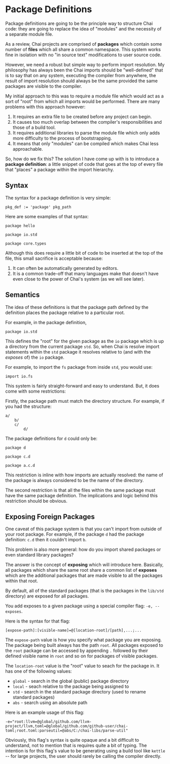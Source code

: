# Package Definitions
Package definitions are going to be the principle way to structure Chai code: they are going to replace the idea of "modules" and the necessity of a separate module file.

As a review, Chai projects are comprised of **packages** which contain some number of **files** which all share a common namespace.  This system works fine in isolation with no "in source text" modifications to user source code. 

However, we need a robust but simple way to perform import resolution.  My philosophy has always been the Chai imports should be "well-defined" that is to say that on any system, executing the compiler from anywhere, the result of import resolution should always be the same provided the same packages are visible to the compiler.  

My initial approach to this was to require a module file which would act as a sort of "root" from which all imports would be performed.  There are many problems with this approach however:

1. It requires an extra file to be created before any project can begin.
2. It causes too much overlap between the compiler's responsibilities and those of a build tool.
3. It requires additional libraries to parse the module file which only adds more difficulty to the process of bootstrapping.
4. It means that only "modules" can be compiled which makes Chai less approachable.

So, how do we fix this?  The solution I have come up with is to introduce a **package definition**: a little snippet of code that goes at the top of every file that "places" a package within the import hierarchy.  

## Syntax
The syntax for a package definition is very simple:

```
pkg_def := 'package' pkg_path
```

Here are some examples of that syntax:

```
package hello

package io.std

package core.types
```

Although this does require a little bit of code to be inserted at the top of the file, this small sacrifice is acceptable because:

1. It can often be automatically generated by editors.
2. It is a common trade-off that many languages make that doesn't have even close to the power of Chai's system (as we will see later).

## Semantics
The idea of these definitions is that the package path defined by the definition places the package relative to a particular root.  

For example, in the package definition,

```
package io.std
```

This defines the "root" for the given package as the `io` package which is up a directory from the current package `std`.  So, when Chai is resolve import statements within the `std` package it resolves relative to (and with the *exposes* of) the `io` package.

For example, to import the `fs` package from inside `std`, you would use:

```
import io.fs
```

This system is fairly straight-forward and easy to understand.  But, it does come with some restrictions:

Firstly, the package path must match the directory structure.  For example, if you had the structure:

```
a/
	b/
	c/
		d/
```

The package definitions for `d` could only be:

```
package d

package c.d

package a.c.d
```

This restriction is inline with how imports are actually resolved: the name of the package is always considered to be the name of the directory.

The second restriction is that all the files within the same package must have the same package definition.  The implications and logic behind this restriction should be obvious.

## Exposing Foreign Packages
One caveat of this package system is that you can't import from outside of your root package.  For example, if the package `d` had the package definition: `c.d` then it couldn't import `b`.  

This problem is also more general: how do you import shared packages or even standard library packages?

The answer is the concept of **exposing** which will introduce here.  Basically, all packages which share the same root share a common list of **exposes** which are the additional packages that are made visible to all the packages within that root.  

By default, all of the standard packages (that is the packages in the `lib/std` directory) are exposed for all packages.

You add exposes to a given package using a special compiler flag: `-e, --exposes`.

Here is the syntax for that flag:

```
[expose-path]:[visible-name]=@[location-root]/[path],...;...
```

The `expose-path` value is how you specify what package you are exposing.  The package being built always has the path `root`.  All packages exposed to the `root` package can be accessed by appending `.` followed by their defined visible name in `root` and so on for packages of visible packages.

The `location-root` value is the "root" value to seach for the package in.  It has one of the following values:

- `global` - search in the global (public) package directory
- `local` - seach relative to the package being assigned to
- `std` - search in the standard package directory (used to rename standard packages)
- `abs` - search using an absolute path

Here is an example usage of this flag:

```
-e="root:llvm=@global/github.com/llvm-project/llvm,toml=@global/github.com/github-user/chai-toml;root.toml:parseutil=@abs/C:/chai-libs/parse-util"
```

Obviously, this flag's syntax is quite opaque and a bit difficult to understand, not to mention that is requires quite a bit of typing.  The intention is for this flag's value to be generating using a build tool like `kettle` -- for large projects, the user should rarely be calling the compiler directly.